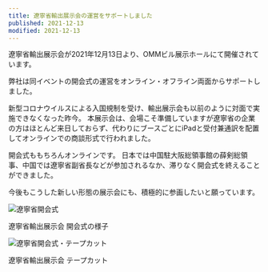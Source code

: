 ```yaml
---
title: 遼寧省輸出展示会の運営をサポートしました
published: 2021-12-13
modified: 2021-12-13
---
```


遼寧省輸出展示会が2021年12月13日より、OMMビル展示ホールにて開催されています。

弊社は同イベントの開会式の運営をオンライン・オフライン両面からサポートしました。

新型コロナウイルスによる入国規制を受け、輸出展示会も以前のように対面で実施できなくなった昨今。
本展示会は、会場こそ準備していますが遼寧省の企業の方はほとんど来日しておらず、代わりにブースごとにiPadと受付兼通訳を配置してオンラインでの商談形式で行われました。

開会式ももちろんオンラインです。
日本では中国駐大阪総領事館の薛剣総領事、中国では遼寧省副省長などが参加されるなか、滞りなく開会式を終えることができました。

今後もこうした新しい形態の展示会にも、積極的に参画したいと願っています。

![遼寧省開会式](/pict/posts/liaoning1.jpg)

遼寧省輸出展示会 開会式の様子

![遼寧省開会式・テープカット](/pict/posts/liaoning2.jpg)

遼寧省輸出展示会 テープカット